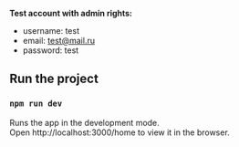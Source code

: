 **Test account with admin rights:** 
* username: test
* email: test@mail.ru
* password: test

## Run the project
### `npm run dev`
Runs the app in the development mode. \
Open http://localhost:3000/home to view it in the browser.